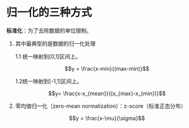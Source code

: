 # 归一化的三种方式

**标准化**：为了去除数据的单位限制。

1. 其中最典型的是数据的归一化处理
     
     1.1 统一映射到[0,1]区间上。
     
     $$y = \frac{x-min}{(max-min)}$$
     
     1.2统一映射到[-1,1]区间上。
     
     $$y= \frac{x-x_{mean}}{(x_{max}-x_{min})}$$

2. 零均值归一化（zero-mean normalization）：z-score（标准正态分布）

     $$y = \frac{x-\mu}{\sigma}$$
